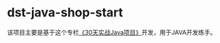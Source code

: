 # dst-java-shop-start

该项目主要是基于这个专栏[《30天实战Java项目》](https://blog.csdn.net/weixin_44135121/category_9285585.html)开发，用于JAVA开发练手。


